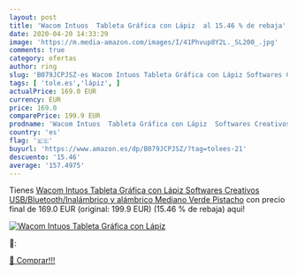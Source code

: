 ```yaml
---
layout: post
title: 'Wacom Intuos  Tableta Gráfica con Lápiz  al 15.46 % de rebaja'
date: 2020-04-20 14:33:29
image: 'https://m.media-amazon.com/images/I/41Phvup8Y2L._SL200_.jpg'
comments: true
category: ofertas
author: ring
slug: 'B079JCPJSZ-es Wacom Intuos Tableta Gráfica con Lápiz Softwares Creativos...'
tags: [ 'tole.es','lápiz', ]
actualPrice: 169.0 EUR
currency: EUR
price: 169.0
comparePrice: 199.9 EUR
prodname: 'Wacom Intuos  Tableta Gráfica con Lápiz  Softwares Creativos  USB/Bluetooth/Inalámbrico y alámbrico  Mediano  Verde Pistacho'
country: 'es'
flag: '🇪🇸'
buyurl: 'https://www.amazon.es/dp/B079JCPJSZ/?tag=tolees-21'
descuento: '15.46'
average: '157.4975'
---
```


Tienes [Wacom Intuos  Tableta Gráfica con Lápiz  Softwares Creativos  USB/Bluetooth/Inalámbrico y alámbrico  Mediano  Verde Pistacho](https://www.amazon.es/dp/B079JCPJSZ/?tag=tolees-21) con precio final de  169.0 EUR (original: 199.9 EUR) (15.46 %  de rebaja) aqui!

[![Wacom Intuos  Tableta Gráfica con Lápiz ](https://m.media-amazon.com/images/I/41Phvup8Y2L._SL200_.jpg)](https://www.amazon.es/dp/B079JCPJSZ/?tag=tolees-21)

🔎:


[🛒 Comprar!!!](https://www.amazon.es/dp/B079JCPJSZ/?tag=tolees-21)
